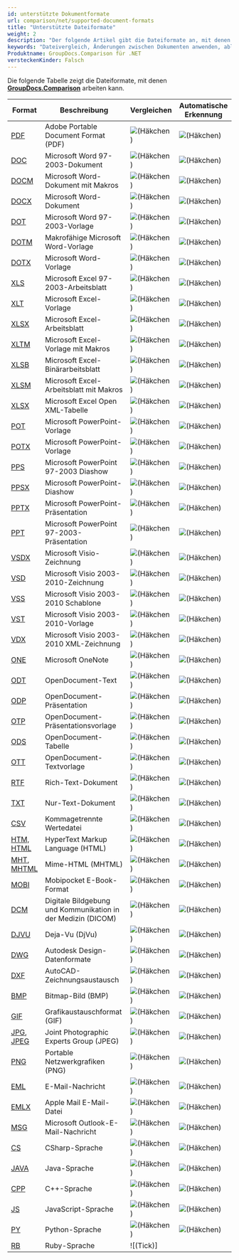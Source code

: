 ```yaml
---
id: unterstützte Dokumentformate
url: comparison/net/supported-document-formats
title: "Unterstützte Dateiformate"
weight: 2
description: "Der folgende Artikel gibt die Dateiformate an, mit denen GroupDocs.Comparison arbeiten kann."
keywords: "Dateivergleich, Änderungen zwischen Dokumenten anwenden, ablehnen, Informationsextraktion"
Produktname: GroupDocs.Comparison für .NET
versteckenKinder: Falsch
---
```

Die folgende Tabelle zeigt die Dateiformate, mit denen **[GroupDocs.Comparison](https://products.groupdocs.com/comparison/net)** arbeiten kann.

| Format | Beschreibung | Vergleichen | Automatische Erkennung |
| --- | --- | --- | --- |
| [PDF](https://docs.fileformat.com/pdf/) | Adobe Portable Document Format (PDF) | ![(Häkchen)](Vergleich/net/images/check.png) | ![(Häkchen)](Vergleich/net/images/check.png) |
| [DOC](https://docs.fileformat.com/word-processing/doc/) | Microsoft Word 97-2003-Dokument | ![(Häkchen)](Vergleich/net/images/check.png) | ![(Häkchen)](Vergleich/net/images/check.png) |
| [DOCM](https://docs.fileformat.com/word-processing/docm/) | Microsoft Word-Dokument mit Makros | ![(Häkchen)](Vergleich/net/images/check.png) | ![(Häkchen)](Vergleich/net/images/check.png) |
| [DOCX](https://docs.fileformat.com/word-processing/docx/) | Microsoft Word-Dokument | ![(Häkchen)](Vergleich/net/images/check.png) | ![(Häkchen)](Vergleich/net/images/check.png) |
| [DOT](https://docs.fileformat.com/word-processing/dot/) | Microsoft Word 97-2003-Vorlage | ![(Häkchen)](Vergleich/net/images/check.png) | ![(Häkchen)](Vergleich/net/images/check.png) |
| [DOTM](https://docs.fileformat.com/word-processing/dotm/) | Makrofähige Microsoft Word-Vorlage | ![(Häkchen)](Vergleich/net/images/check.png) | ![(Häkchen)](Vergleich/net/images/check.png) |
| [DOTX](https://docs.fileformat.com/word-processing/dotx/) | Microsoft Word-Vorlage | ![(Häkchen)](Vergleich/net/images/check.png) | ![(Häkchen)](Vergleich/net/images/check.png) |
| [XLS](https://docs.fileformat.com/spreadsheet/xls/) | Microsoft Excel 97-2003-Arbeitsblatt | ![(Häkchen)](Vergleich/net/images/check.png) | ![(Häkchen)](Vergleich/net/images/check.png) |
| [XLT](https://docs.fileformat.com/spreadsheet/xlt/) | Microsoft Excel-Vorlage | ![(Häkchen)](Vergleich/net/images/check.png) | ![(Häkchen)](Vergleich/net/images/check.png) |
| [XLSX](https://docs.fileformat.com/spreadsheet/xlsx/) | Microsoft Excel-Arbeitsblatt | ![(Häkchen)](Vergleich/net/images/check.png) | ![(Häkchen)](Vergleich/net/images/check.png) |
| [XLTM](https://docs.fileformat.com/spreadsheet/xltm/) | Microsoft Excel-Vorlage mit Makros | ![(Häkchen)](Vergleich/net/images/check.png) | ![(Häkchen)](Vergleich/net/images/check.png) |
| [XLSB](https://docs.fileformat.com/spreadsheet/xlsb/) | Microsoft Excel-Binärarbeitsblatt | ![(Häkchen)](Vergleich/net/images/check.png) | ![(Häkchen)](Vergleich/net/images/check.png) |
| [XLSM](https://docs.fileformat.com/spreadsheet/xlsm/) | Microsoft Excel-Arbeitsblatt mit Makros | ![(Häkchen)](Vergleich/net/images/check.png) | ![(Häkchen)](Vergleich/net/images/check.png) |
| [XLSX](https://docs.fileformat.com/spreadsheet/xlsx/) | Microsoft Excel Open XML-Tabelle | ![(Häkchen)](Vergleich/net/images/check.png) | ![(Häkchen)](Vergleich/net/images/check.png) |
| [POT](https://docs.fileformat.com/presentation/pot/) | Microsoft PowerPoint-Vorlage | ![(Häkchen)](Vergleich/net/images/check.png) | ![(Häkchen)](Vergleich/net/images/check.png) |
| [POTX](https://docs.fileformat.com/presentation/potx/) | Microsoft PowerPoint-Vorlage | ![(Häkchen)](Vergleich/net/images/check.png) | ![(Häkchen)](Vergleich/net/images/check.png) |
| [PPS](https://docs.fileformat.com/presentation/pps/) | Microsoft PowerPoint 97-2003 Diashow | ![(Häkchen)](Vergleich/net/images/check.png) | ![(Häkchen)](Vergleich/net/images/check.png) |
| [PPSX](https://docs.fileformat.com/presentation/ppsx/) | Microsoft PowerPoint-Diashow | ![(Häkchen)](Vergleich/net/images/check.png) | ![(Häkchen)](Vergleich/net/images/check.png) |
| [PPTX](https://docs.fileformat.com/presentation/pptx/) | Microsoft PowerPoint-Präsentation | ![(Häkchen)](Vergleich/net/images/check.png) | ![(Häkchen)](Vergleich/net/images/check.png) |
| [PPT](https://docs.fileformat.com/presentation/ppt/) | Microsoft PowerPoint 97-2003-Präsentation | ![(Häkchen)](Vergleich/net/images/check.png) | ![(Häkchen)](Vergleich/net/images/check.png) |
| [VSDX](https://docs.fileformat.com/image/vsdx/) | Microsoft Visio-Zeichnung | ![(Häkchen)](Vergleich/net/images/check.png) | ![(Häkchen)](Vergleich/net/images/check.png) |
| [VSD](https://docs.fileformat.com/image/vsd/) | Microsoft Visio 2003-2010-Zeichnung | ![(Häkchen)](Vergleich/net/images/check.png) | ![(Häkchen)](Vergleich/net/images/check.png) |
| [VSS](https://docs.fileformat.com/image/vss/) | Microsoft Visio 2003-2010 Schablone | ![(Häkchen)](Vergleich/net/images/check.png) | ![(Häkchen)](Vergleich/net/images/check.png) |
| [VST](https://docs.fileformat.com/image/vst/) | Microsoft Visio 2003-2010-Vorlage | ![(Häkchen)](Vergleich/net/images/check.png) | ![(Häkchen)](Vergleich/net/images/check.png) |
| [VDX](https://docs.fileformat.com/image/vdx/) | Microsoft Visio 2003-2010 XML-Zeichnung | ![(Häkchen)](Vergleich/net/images/check.png) | ![(Häkchen)](Vergleich/net/images/check.png) |
| [ONE](https://docs.fileformat.com/note-taking/one/) | Microsoft OneNote | ![(Häkchen)](Vergleich/net/images/check.png) | ![(Häkchen)](Vergleich/net/images/check.png) |
| [ODT](https://docs.fileformat.com/word-processing/odt/) | OpenDocument-Text | ![(Häkchen)](Vergleich/net/images/check.png) | ![(Häkchen)](Vergleich/net/images/check.png) |
| [ODP](https://docs.fileformat.com/presentation/odp/) | OpenDocument-Präsentation | ![(Häkchen)](Vergleich/net/images/check.png) | ![(Häkchen)](Vergleich/net/images/check.png) |
| [OTP](https://docs.fileformat.com/presentation/otp/) | OpenDocument-Präsentationsvorlage | ![(Häkchen)](Vergleich/net/images/check.png) | ![(Häkchen)](Vergleich/net/images/check.png) |
| [ODS](https://docs.fileformat.com/spreadsheet/ods/) | OpenDocument-Tabelle | ![(Häkchen)](Vergleich/net/images/check.png) | ![(Häkchen)](Vergleich/net/images/check.png) |
| [OTT](https://docs.fileformat.com/word-processing/ott/) | OpenDocument-Textvorlage | ![(Häkchen)](Vergleich/net/images/check.png) | ![(Häkchen)](Vergleich/net/images/check.png) |
| [RTF](https://docs.fileformat.com/word-processing/rtf/) | Rich-Text-Dokument | ![(Häkchen)](Vergleich/net/images/check.png) | ![(Häkchen)](Vergleich/net/images/check.png) |
| [TXT](https://docs.fileformat.com/word-processing/txt/) | Nur-Text-Dokument | ![(Häkchen)](Vergleich/net/images/check.png) | ![(Häkchen)](Vergleich/net/images/check.png) |
| [CSV](https://docs.fileformat.com/spreadsheet/csv/) | Kommagetrennte Wertedatei | ![(Häkchen)](Vergleich/net/images/check.png) | ![(Häkchen)](Vergleich/net/images/check.png) |
| [HTM, HTML](https://docs.fileformat.com/web/html/) | HyperText Markup Language (HTML) | ![(Häkchen)](Vergleich/net/images/check.png) | ![(Häkchen)](Vergleich/net/images/check.png) |
| [MHT](https://docs.fileformat.com/web/mhtml/), [MHTML](https://docs.fileformat.com/web/mhtml/) | Mime-HTML (MHTML) | ![(Häkchen)](Vergleich/net/images/check.png) | ![(Häkchen)](Vergleich/net/images/check.png) |
| [MOBI](https://docs.fileformat.com/ebook/mobi/) | Mobipocket E-Book-Format | ![(Häkchen)](Vergleich/net/images/check.png) | ![(Häkchen)](Vergleich/net/images/check.png) |
| [DCM](https://docs.fileformat.com/image/dcm/)| Digitale Bildgebung und Kommunikation in der Medizin (DICOM) | ![(Häkchen)](Vergleich/net/images/check.png) | ![(Häkchen)](Vergleich/net/images/check.png) |
| [DJVU](https://docs.fileformat.com/image/djvu/) | Deja-Vu (DjVu) | ![(Häkchen)](Vergleich/net/images/check.png) | ![(Häkchen)](Vergleich/net/images/check.png) |
| [DWG](https://docs.fileformat.com/cad/dwg/) | Autodesk Design-Datenformate | ![(Häkchen)](Vergleich/net/images/check.png) | ![(Häkchen)](Vergleich/net/images/check.png) |
| [DXF](https://docs.fileformat.com/cad/dxf/) | AutoCAD-Zeichnungsaustausch | ![(Häkchen)](Vergleich/net/images/check.png) | ![(Häkchen)](Vergleich/net/images/check.png) |
| [BMP](https://docs.fileformat.com/image/bmp/) | Bitmap-Bild (BMP) | ![(Häkchen)](Vergleich/net/images/check.png) | ![(Häkchen)](Vergleich/net/images/check.png) |
| [GIF](https://docs.fileformat.com/image/gif/) | Grafikaustauschformat (GIF) | ![(Häkchen)](Vergleich/net/images/check.png) | ![(Häkchen)](Vergleich/net/images/check.png) |
| [JPG](https://docs.fileformat.com/specification/image/jpeg), [JPEG ](https://docs.fileformat.com/specification/image/jpeg) | Joint Photographic Experts Group (JPEG) | ![(Häkchen)](Vergleich/net/images/check.png) | ![(Häkchen)](Vergleich/net/images/check.png) |
| [PNG](https://docs.fileformat.com/image/png/) | Portable Netzwerkgrafiken (PNG) | ![(Häkchen)](Vergleich/net/images/check.png) | ![(Häkchen)](Vergleich/net/images/check.png) |
| [EML](https://docs.fileformat.com/email/eml/) | E-Mail-Nachricht | ![(Häkchen)](Vergleich/net/images/check.png) | ![(Häkchen)](Vergleich/net/images/check.png) |
| [EMLX](https://docs.fileformat.com/email/emlx/) | Apple Mail E-Mail-Datei | ![(Häkchen)](Vergleich/net/images/check.png) | ![(Häkchen)](Vergleich/net/images/check.png) |
| [MSG](https://docs.fileformat.com/email/msg/) | Microsoft Outlook-E-Mail-Nachricht | ![(Häkchen)](Vergleich/net/images/check.png) | ![(Häkchen)](Vergleich/net/images/check.png) |
| [CS](https://docs.fileformat.com/programming/cs/) | CSharp-Sprache | ![(Häkchen)](Vergleich/net/images/check.png) | ![(Häkchen)](Vergleich/net/images/check.png) |
| [JAVA](https://docs.fileformat.com/programming/java/) | Java-Sprache | ![(Häkchen)](Vergleich/net/images/check.png) | ![(Häkchen)](Vergleich/net/images/check.png) |
| [CPP](https://docs.fileformat.com/programming/cpp/) | C++-Sprache | ![(Häkchen)](Vergleich/net/images/check.png) | ![(Häkchen)](Vergleich/net/images/check.png) |
| [JS](https://docs.fileformat.com/web/js/) | JavaScript-Sprache | ![(Häkchen)](Vergleich/net/images/check.png) | ![(Häkchen)](Vergleich/net/images/check.png) |
| [PY](https://docs.fileformat.com/programming/py/) | Python-Sprache | ![(Häkchen)](Vergleich/net/images/check.png) | ![(Häkchen)](Vergleich/net/images/check.png) |
| [RB](https://docs.fileformat.com/ebook/rb/) | Ruby-Sprache | ![(Tick)]

